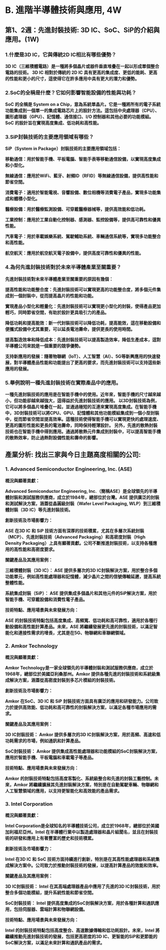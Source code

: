 # B. 進階半導體技術與應用, 4W
## 第1、2週：先進封裝技術: 3D IC、SoC、SiP的介紹與應用。(1W)

### 1.什麼是3D IC，它與傳統2D IC相比有哪些優勢？

**3D IC（三維積體電路）是一種將多個晶片或器件垂直堆疊在一起以形成單個整合電路的技術。
3D IC 相對於傳統的 2D IC 具有更高的集成度、更低的能耗、更高的性能和更小的尺寸，這使得它在許多應用中具有更大的潛力和優勢。**

### 2.SoC的全稱是什麼？它如何影響智能設備的性能與功耗？

**SoC 的全稱是 System on a Chip，意為系統單晶片。它是一種將所有的電子系統功能集成到一個單一的集成電路芯片上的設計方法。這包括中央處理器（CPU）、圖形處理器（GPU）、記憶體、通信接口、I/O 控制器和其他必要的功能模組。SoC 的設計旨在實現高度集成、低功耗和高性能。**

### 3.SiP封裝技術的主要應用領域有哪些？

**SiP（System in Package）封裝技術的主要應用領域包括：**

**移動通信：用於智能手機、平板電腦、智能手表等移動通信設備，以實現高度集成和小型化。**

**無線通信：應用於WiFi、藍牙、射頻ID（RFID）等無線通信設備，提供高性能和節省空間。**

**消費電子：適用於智能電視、音響設備、數位相機等消費電子產品，實現多功能集成和體積小型化。**

**醫療設備：用於醫療監測設備、可穿戴醫療器械等，提供高效能和低功耗。**

**工業控制：應用於工業自動化控制器、感測器、監控設備等，提供高可靠性和優異性能。**

**汽車電子：用於車載娛樂系統、駕駛輔助系統、車輛通信系統等，實現多功能整合和高性能。**

**航空航天：應用於航空航天電子設備中，提供高度可靠性和優異的性能。**

### 4.為何先進封裝技術對於未來半導體產業至關重要？

**先進封裝技術對未來半導體產業至關重要的原因有幾個：**

**提高性能和功能整合度：先進封裝技術可以實現更高的功能整合度，將多個元件集成到一個封裝中，從而提高晶片的性能和功能。**

**實現產品小型化和輕量化：先進封裝技術可以實現更小型化的封裝，使得產品更加輕巧，同時節省空間，有助於設計更具吸引力的產品。**

**降低功耗和提高能效：新一代封裝技術可以降低功耗，提高能效，這在移動設備和便攜式設備中尤其重要，可以延長電池壽命，提供更長的使用時間。**

**提高製造效率和降低成本：先進封裝技術可以提高製造效率，降低生產成本，這對半導體公司來說是一個重要的競爭優勢。**

**支持新應用的發展：隨著物聯網（IoT）、人工智慧（AI）、5G等新興應用的快速發展，對半導體產品性能和功能提出了更高的要求，而先進封裝技術可以支持這些新應用的發展。**

### 5.舉例說明一種先進封裝技術在實際產品中的應用。

**一種先進封裝技術的應用是在智能手機中的使用。近年來，智能手機的尺寸越來越小，但功能卻越來越強大，這得益於先進封裝技術的應用。
以3D封裝技術為例，它可以將多個晶片堆疊在一起，並通過極短的互連來實現高度集成。在智能手機中，3D封裝技術可以將CPU、GPU、記憶體和其他功能模組集成到一個小型封裝中，從而節省空間並提高效率。這種技術使得智能手機可以實現更快的處理速度、更高的圖形性能和更長的電池壽命，同時保持輕薄設計。
另外，先進的散熱封裝技術也在智能手機中得到應用。通過將散熱元件集成到封裝中，可以提高智能手機的散熱效率，防止過熱對設備性能和壽命的影響。**

## 產業分析: 找出三家與今日主題高度相關的公司:

### 1. Advanced Semiconductor Engineering, Inc. (ASE)

**概況與顯著貢獻：**

**Advanced Semiconductor Engineering, Inc.（簡稱ASE）是全球領先的半導體封裝和測試服務供應商，成立於1984年，總部位於台灣。ASE 提供廣泛的封裝和測試解決方案，涵蓋從晶圓級封裝（Wafer Level Packaging, WLP）到三維積體封裝（3D IC）等先進封裝技術。**

**創新技術及市場影響力：**

**ASE 在3D IC 和 SiP 技術方面有深厚的技術積累，尤其在多層次系統封裝（MCP）、先進封裝技術（Advanced Packaging）和高密度封裝（High Density Packaging）上具有顯著貢獻。公司不斷推進封裝技術，以支持各種應用的高性能和高密度要求。**

**關鍵產品及其應用案例：**

**三維積體封裝（3D IC）： ASE 提供多層次的3D IC封裝解決方案，用於整合多個功能單元，例如高性能處理器和記憶體，減少晶片之間的信號傳輸延遲，提高系統整體性能。**

**系統集成封裝（SiP）： ASE 提供集成多個晶片和其他元件的SiP解決方案，用於智能手機、可穿戴設備和消費性電子產品。**

**技術特點、應用場景與未來發展方向：**

**ASE 的封裝技術特點包括高度集成、高頻寬、低功耗和高可靠性，適用於各種行動設備和高性能計算產品。未來，ASE 將繼續發展更先進的封裝技術，以滿足智能化和連接性需求的增長，尤其是在5G、物聯網和車聯網領域。**

### 2. Amkor Technology

**概況與顯著貢獻：**

**Amkor Technology是一家全球領先的半導體封裝和測試服務供應商，成立於1968年，總部位於美國亞利桑那州。Amkor 提供各種先進的封裝技術和系統級集成解決方案，涵蓋從高密度封裝到多芯片模組的封裝技術。**

**創新技術及市場影響力：**

**Amkor 在SoC、3D IC 和 SiP 封裝技術方面具有廣泛的應用和研發能力。公司致力於提供高效能、低功耗和高可靠性的封裝解決方案，以滿足各種市場應用的需求。**

**關鍵產品及其應用案例：**

**3D IC封裝技術： Amkor 提供多層次的3D IC封裝解決方案，用於高頻、高速和低功耗需求的市場，例如通訊和計算產品。**

**SoC封裝技術： Amkor 提供集成高性能處理器和功能模組的SoC封裝解決方案，應用於智能手機、平板電腦和車載電子等產品。**

**技術特點、應用場景與未來發展方向：**

**Amkor 的封裝技術特點包括高度客製化、系統級整合和先進的封裝工藝控制。未來，Amkor 將繼續擴展其先進封裝解決方案，特別是在自動駕駛車輛、物聯網和人工智慧領域的應用，以支持更智能化和高效能的產品需求。**

### 3. Intel Corporation

**概況與顯著貢獻：**

**Intel Corporation是全球知名的半導體技術公司，成立於1968年，總部位於美國加利福尼亞州。Intel 在半導體行業中以製造處理器和晶片組聞名，並且在封裝技術的研發和應用上有著豐富的歷史和技術積累。**

**創新技術及市場影響力：**

**Intel 在3D IC 和 SoC 技術方面持續進行創新，特別是在其高性能處理器和系統集成解決方案中。公司致力於推動封裝技術的發展，以提高計算產品的效能和效率。**

**關鍵產品及其應用案例：**

**3D IC封裝技術： Intel 在其高端處理器產品中應用了先進的3D IC封裝技術，用於整合多個功能模組，提升系統性能和節省空間。**

**SoC封裝技術： Intel 提供高度集成的SoC封裝解決方案，用於各種計算和通訊應用，包括伺服器、雲端計算和物聯網設備。**

**技術特點、應用場景與未來發展方向：**

**Intel 的封裝技術特點包括高度整合、高速數據傳輸和低功耗設計。未來，Intel 將繼續推動先進封裝技術的發展，包括更高密度的3D IC、更智能的SiP和更節能的SoC解決方案，以滿足未來計算和通訊產品的需求。**


